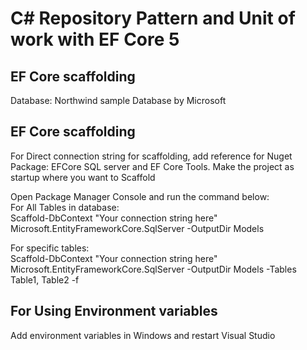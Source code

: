 
# C# Repository Pattern and Unit of work with EF Core 5
## EF Core scaffolding    
Database: Northwind sample Database by Microsoft


## EF Core scaffolding

For Direct connection string for scaffolding, add reference for Nuget Package: EFCore SQL server and EF Core Tools. Make the project as startup where you want to Scaffold   
  
Open Package Manager Console and run the command below:    
For All Tables in database:  
Scaffold-DbContext "Your connection string here" Microsoft.EntityFrameworkCore.SqlServer -OutputDir Models   

For specific tables:  
Scaffold-DbContext "Your connection string here" Microsoft.EntityFrameworkCore.SqlServer -OutputDir Models -Tables Table1, Table2 -f   

## For Using Environment variables  
Add environment variables in Windows and restart Visual Studio 

